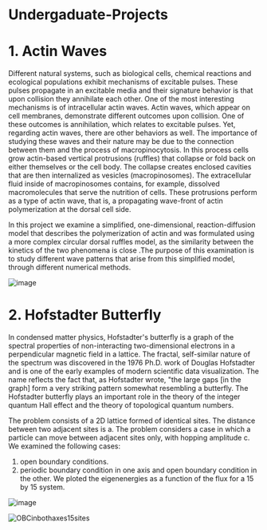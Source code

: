 # Undergaduate-Projects
# 1. Actin Waves
  Different natural systems, such as biological cells, chemical reactions and ecological populations exhibit mechanisms of
  excitable pulses. These pulses propagate in an excitable media and their signature behavior is that upon collision they
  annihilate each other. One of the most interesting mechanisms is of intracellular actin waves. Actin waves, which
  appear on cell membranes, demonstrate different outcomes upon collision. One of these outcomes is annihilation,
  which relates to excitable pulses. Yet, regarding actin waves, there are other behaviors as well. The importance of studying these waves and their nature may be due to 
  the connection between them and the process of macropinocytosis. In this process cells grow actin-based vertical protrusions (ruffles)
  that collapse or fold back on either themselves or the cell body. The collapse creates enclosed cavities that are then
  internalized as vesicles (macropinosomes). The extracellular fluid inside of macropinosomes contains, for example,
  dissolved macromolecules that serve the nutrition of cells. These protrusions perform as a type of actin wave, that is,
  a propagating wave-front of actin polymerization at the dorsal cell side.
  
  In this project we examine a simplified, one-dimensional, reaction-diffusion model that describes the polymerization
  of actin and was formulated using a more complex circular dorsal ruffles model, as the similarity between the
  kinetics of the two phenomena is close .The purpose of this examination is to study different wave patterns that arise
  from this simplified model, through different numerical methods.
  
  ![image](https://user-images.githubusercontent.com/117439192/224639876-64314ed9-16c9-4337-9a73-c54b25197dcd.png)


  
  # 2. Hofstadter Butterfly
  In condensed matter physics, Hofstadter's butterfly is a graph of the spectral properties of non-interacting two-dimensional electrons in a perpendicular magnetic 
  field in a lattice. The fractal, self-similar nature of the spectrum was discovered in the 1976 Ph.D. work of Douglas Hofstadter and is one of the early examples 
  of modern scientific data visualization. The name reflects the fact that, as Hofstadter wrote, "the large gaps [in the graph] form a very striking pattern somewhat 
  resembling a butterfly.
  The Hofstadter butterfly plays an important role in the theory of the integer quantum Hall effect and the theory of topological quantum numbers.
  
  The problem consists of a 2D lattice formed of identical sites. The distance between two adjacent
  sites is a. The problem considers a case in which a particle can move between adjacent sites only,
  with hopping amplitude c. We examined the following cases:
  1. open boundary conditions.
  2. periodic boundary condition in one axis and open boundary condition in the other.
  We ploted the eigenenergies as a function of the 
  flux for a 15 by 15 system.
  
  ![image](https://user-images.githubusercontent.com/117439192/224639441-6d0b3237-4614-46c1-a5d7-35cef41e0376.png)

  ![OBCinbothaxes15sites](https://user-images.githubusercontent.com/117439192/224561109-946a9bd8-f4d5-4aea-ac0a-439e80b87594.jpg)
